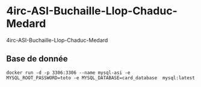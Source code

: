 # 4irc-ASI-Buchaille-Llop-Chaduc-Medard
4irc-ASI-Buchaille-Llop-Chaduc-Medard

## Base de donnée

```shell
docker run -d -p 3306:3306 --name mysql-asi -e MYSQL_ROOT_PASSWORD=toto -e MYSQL_DATABASE=card_database  mysql:latest
```